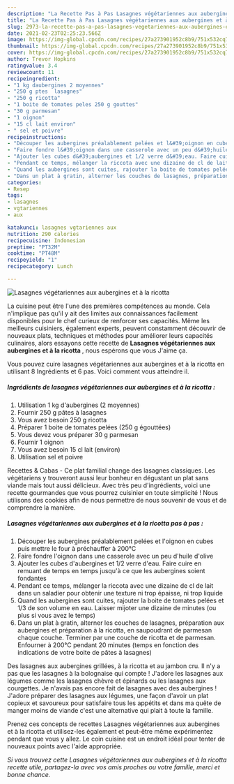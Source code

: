 ```yaml
---
description: "La Recette Pas à Pas Lasagnes végétariennes aux aubergines et à la ricotta"
title: "La Recette Pas à Pas Lasagnes végétariennes aux aubergines et à la ricotta"
slug: 2973-la-recette-pas-a-pas-lasagnes-vegetariennes-aux-aubergines-et-a-la-ricotta
date: 2021-02-23T02:25:23.566Z
image: https://img-global.cpcdn.com/recipes/27a273901952c8b9/751x532cq70/lasagnes-vegetariennes-aux-aubergines-et-a-la-ricotta-photo-principale-de-la-recette.jpg
thumbnail: https://img-global.cpcdn.com/recipes/27a273901952c8b9/751x532cq70/lasagnes-vegetariennes-aux-aubergines-et-a-la-ricotta-photo-principale-de-la-recette.jpg
cover: https://img-global.cpcdn.com/recipes/27a273901952c8b9/751x532cq70/lasagnes-vegetariennes-aux-aubergines-et-a-la-ricotta-photo-principale-de-la-recette.jpg
author: Trevor Hopkins
ratingvalue: 3.4
reviewcount: 11
recipeingredient:
- "1 kg daubergines 2 moyennes"
- "250 g ptes  lasagnes"
- "250 g ricotta"
- "1 boite de tomates peles 250 g gouttes"
- "30 g parmesan"
- "1 oignon"
- "15 cl lait environ"
- " sel et poivre"
recipeinstructions:
- "Découper les aubergines préalablement pelées et l&#39;oignon en cubes puis mettre le four à préchauffer à 200°C"
- "Faire fondre l&#39;oignon dans une casserole avec un peu d&#39;huile d&#39;olive"
- "Ajouter les cubes d&#39;aubergines et 1/2 verre d&#39;eau. Faire cuire en remuant de temps en temps jusqu&#39;à ce que les aubergines soient fondantes"
- "Pendant ce temps, mélanger la riccota avec une dizaine de cl de lait dans un saladier pour obtenir une texture ni trop épaisse, ni trop liquide"
- "Quand les aubergines sont cuites, rajouter la boite de tomates pelées et 1/3 de son volume en eau. Laisser mijoter une dizaine de minutes (ou plus si vous avez le temps)"
- "Dans un plat à gratin, alterner les couches de lasagnes, préparation aux aubergines et préparation à la ricotta, en saupoudrant de parmesan chaque couche. Terminer par une couche de ricotta et de parmesan. Enfourner à 200°C pendant 20 minutes (temps en fonction des indications de votre boite de pâtes à lasagnes)"
categories:
- Resep
tags:
- lasagnes
- vgtariennes
- aux

katakunci: lasagnes vgtariennes aux 
nutrition: 290 calories
recipecuisine: Indonesian
preptime: "PT32M"
cooktime: "PT48M"
recipeyield: "1"
recipecategory: Lunch

---
```



![Lasagnes végétariennes aux aubergines et à la ricotta](https://img-global.cpcdn.com/recipes/27a273901952c8b9/751x532cq70/lasagnes-vegetariennes-aux-aubergines-et-a-la-ricotta-photo-principale-de-la-recette.jpg)

La cuisine peut être l'une des premières compétences au monde. Cela n'implique pas qu'il y ait des limites aux connaissances facilement disponibles pour le chef curieux de renforcer ses capacités. Même les meilleurs cuisiniers, également experts, peuvent constamment découvrir de nouveaux plats, techniques et méthodes pour améliorer leurs capacités culinaires, alors essayons cette recette de <strong> Lasagnes végétariennes aux aubergines et à la ricotta </strong>, nous espérons que vous J'aime ça.

<!--inarticleads1-->

Vous pouvez cuire lasagnes végétariennes aux aubergines et à la ricotta en utilisant 8 Ingrédients et 6 pas. Voici comment vous atteindre il.

##### Ingrédients de lasagnes végétariennes aux aubergines et à la ricotta :

1. Utilisation 1 kg d&#39;aubergines (2 moyennes)
1. Fournir 250 g pâtes à lasagnes
1. Vous avez besoin 250 g ricotta
1. Préparer 1 boite de tomates pelées (250 g égouttées)
1. Vous devez vous préparer 30 g parmesan
1. Fournir 1 oignon
1. Vous avez besoin 15 cl lait (environ)
1. Utilisation  sel et poivre


Recettes &amp; Cabas - Ce plat familial change des lasagnes classiques. Les végétariens y trouveront aussi leur bonheur en dégustant un plat sans viande mais tout aussi délicieux. Avec très peu d&#39;ingrédients, voici une recette gourmandes que vous pourrez cuisinier en toute simplicité ! Nous utilisons des cookies afin de nous permettre de nous souvenir de vous et de comprendre la manière. 

<!--inarticleads2-->

##### Lasagnes végétariennes aux aubergines et à la ricotta pas à pas :

1. Découper les aubergines préalablement pelées et l&#39;oignon en cubes puis mettre le four à préchauffer à 200°C
1. Faire fondre l&#39;oignon dans une casserole avec un peu d&#39;huile d&#39;olive
1. Ajouter les cubes d&#39;aubergines et 1/2 verre d&#39;eau. Faire cuire en remuant de temps en temps jusqu&#39;à ce que les aubergines soient fondantes
1. Pendant ce temps, mélanger la riccota avec une dizaine de cl de lait dans un saladier pour obtenir une texture ni trop épaisse, ni trop liquide
1. Quand les aubergines sont cuites, rajouter la boite de tomates pelées et 1/3 de son volume en eau. Laisser mijoter une dizaine de minutes (ou plus si vous avez le temps)
1. Dans un plat à gratin, alterner les couches de lasagnes, préparation aux aubergines et préparation à la ricotta, en saupoudrant de parmesan chaque couche. Terminer par une couche de ricotta et de parmesan. Enfourner à 200°C pendant 20 minutes (temps en fonction des indications de votre boite de pâtes à lasagnes)


Des lasagnes aux aubergines grillées, à la ricotta et au jambon cru. Il n&#39;y a pas que les lasagnes à la bolognaise qui compte ! J&#39;adore les lasagnes aux légumes comme les lasagnes chèvre et épinards ou les lasagnes aux courgettes. Je n&#39;avais pas encore fait de lasagnes avec des aubergines ! J&#39;adore préparer des lasagnes aux légumes, une façon d&#39;avoir un plat copieux et savoureux pour satisfaire tous les appétits et dans ma quête de manger moins de viande c&#39;est une alternative qui plait à toute la famille. 

<!--inarticleads1-->

<p>
Prenez ces concepts de recettes Lasagnes végétariennes aux aubergines et à la ricotta et utilisez-les également et peut-être même expérimentez pendant que vous y allez. Le coin cuisine est un endroit idéal pour tenter de nouveaux points avec l'aide appropriée.
</p>

<p>
<i>Si vous trouvez cette Lasagnes végétariennes aux aubergines et à la ricotta recette utile, partagez-la avec vos amis proches ou votre famille, merci et bonne chance.</i>
</p>
